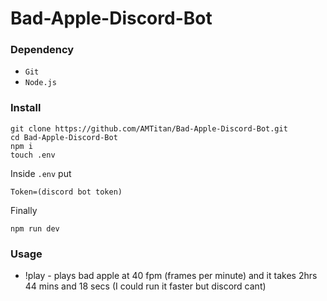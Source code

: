 # Bad-Apple-Discord-Bot
<h3>Dependency</h3>

- `Git`
- `Node.js`

<h3>Install</h3>

```
git clone https://github.com/AMTitan/Bad-Apple-Discord-Bot.git
cd Bad-Apple-Discord-Bot
npm i
touch .env
```

Inside `.env` put 
```
Token=(discord bot token)
```

Finally
```
npm run dev
```

<h3>Usage</h3>

- !play - plays bad apple at 40 fpm (frames per minute) and it takes 2hrs 44 mins and 18 secs (I could run it faster but discord cant)
